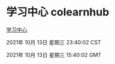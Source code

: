 # 学习中心 colearnhub
[学习中心](http://59.174.24.190:56308/colearnhub/)

2021年 10月 13日 星期三 23:40:02 CST

2021年 10月 13日 星期三 15:40:02 GMT
